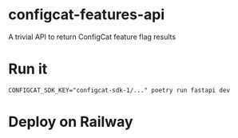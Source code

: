 # configcat-features-api

A trivial API to return ConfigCat feature flag results

# Run it

`CONFIGCAT_SDK_KEY="configcat-sdk-1/..." poetry run fastapi dev`

# Deploy on Railway
